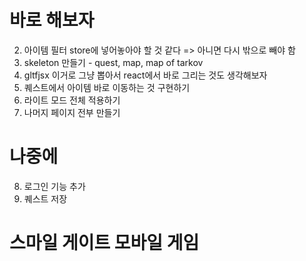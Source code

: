 # 바로 해보자

2. 아이템 필터 store에 넣어놓아야 할 것 같다 => 아니면 다시 밖으로 빼야 함
3. skeleton 만들기 - quest, map, map of tarkov
4. gltfjsx 이거로 그냥 뽑아서 react에서 바로 그리는 것도 생각해보자
5. 퀘스트에서 아이템 바로 이동하는 것 구현하기
6. 라이트 모드 전체 적용하기
7. 나머지 페이지 전부 만들기

# 나중에

8. 로그인 기능 추가
9. 퀘스트 저장

# 스마일 게이트 모바일 게임
